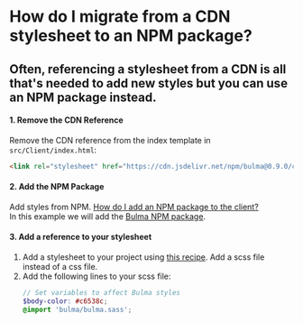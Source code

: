 # How do I migrate from a CDN stylesheet to an NPM package?
Often, referencing a stylesheet from a CDN is all that's needed to add new styles but you can use an NPM package instead.
---

#### 1. Remove the CDN Reference
Remove the CDN reference from the index template in `src/Client/index.html`:
```html
<link rel="stylesheet" href="https://cdn.jsdelivr.net/npm/bulma@0.9.0/css/bulma.min.css">
```

#### 2. Add the NPM Package
Add styles from NPM. [How do I add an NPM package to the client?](../../package-management/add-npm-package-to-client)  
In this example we will add the [Bulma NPM package](https://www.npmjs.com/package/bulma).

#### 3. Add a reference to your stylesheet
1. Add a stylesheet to your project using [this recipe](../add-style). Add a scss file instead of a css file.
1. Add the following lines to your scss file:
    ```scss
    // Set variables to affect Bulma styles
    $body-color: #c6538c;
    @import 'bulma/bulma.sass';
    ```
